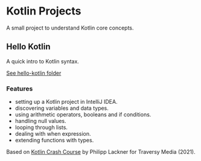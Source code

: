# Kotlin Projects

A small project to understand Kotlin core concepts.

## Hello Kotlin

A quick intro to Kotlin syntax.

[See hello-kotlin folder](https://github.com/solygambas/kotlin-projects/tree/master/hello-kotlin)

### Features

- setting up a Kotlin project in IntelliJ IDEA.
- discovering variables and data types.
- using arithmetic operators, booleans and if conditions.
- handling null values.
- looping through lists.
- dealing with when expression.
- extending functions with types.

Based on [Kotlin Crash Course](https://www.youtube.com/watch?v=5flXf8nuq60) by Philipp Lackner for Traversy Media (2021).

